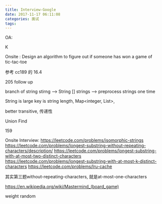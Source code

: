 ```yaml
---
title: Interview-Google
date: 2017-11-17 06:11:08
categories: 面试
tags:
---
```


OA:

K 


Onsite : 
Design an algorithm to figure out if someone has won a game of tic-tac-toe

参考 cc189 的 16.4

205 follow up

branch of string stirng --> String [] strings --> preprocess strings one time

String is large
key is string length, 
Map<integer, List<String>>, 

better
transitive, 传递性

Union Find

159 

Onsite Interview:
https://leetcode.com/problems/isomorphic-strings
https://leetcode.com/problems/longest-substring-without-repeating-characters/description/
https://leetcode.com/problems/longest-substring-with-at-most-two-distinct-characters
https://leetcode.com/problems/longest-substring-with-at-most-k-distinct-characters
https://leetcode.com/problems/lru-cache


其实第三题without-repeating-characters, 就是at-most-one-characters


https://en.wikipedia.org/wiki/Mastermind_(board_game)

weight random
